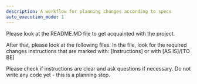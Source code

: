 ```yaml
---
description: A workflow for planning changes according to specs
auto_execution_mode: 1
---
```


Please look at the README.MD file to get acquainted with the project.

After that, please look at the following files.
In the file, look for the required changes instructions that are marked with: [Instructions] 
or with
[AS IS]/[TO BE]

Please check if instructions are clear and ask questions if necessary.
Do not write any code yet - this is a planning step.